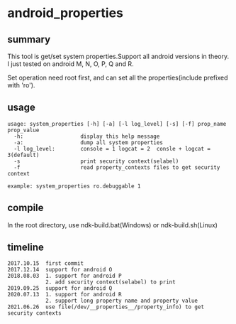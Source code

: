 # android_properties
## summary
This tool is get/set system properties.Support all android versions in theory.
I just tested on android M, N, O, P, Q and R.

Set operation need root first, and can set all the properties(include prefixed with 'ro').
## usage
    usage: system_properties [-h] [-a] [-l log_level] [-s] [-f] prop_name prop_value
      -h:                  display this help message
      -a:                  dump all system properties
      -l log_level:        console = 1 logcat = 2  consle + logcat = 3(default)
      -s                   print security context(selabel)
      -f                   read property_contexts files to get security context
    
    example: system_properties ro.debuggable 1
## compile
In the root directory, use ndk-build.bat(Windows) or ndk-build.sh(Linux)


## timeline

    2017.10.15  first commit
    2017.12.14  support for android O
    2018.08.03  1. support for android P
                2. add security context(selabel) to print
    2019.09.25  support for android Q
    2020.07.13  1. support for android R
                2. support long property name and property value
    2021.06.26  use file(/dev/__properties__/property_info) to get security contexts

